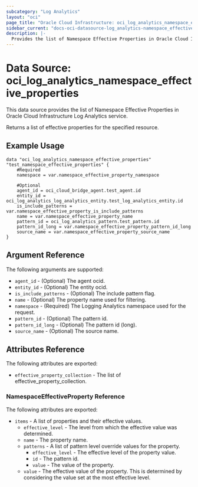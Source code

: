 ```yaml
---
subcategory: "Log Analytics"
layout: "oci"
page_title: "Oracle Cloud Infrastructure: oci_log_analytics_namespace_effective_properties"
sidebar_current: "docs-oci-datasource-log_analytics-namespace_effective_properties"
description: |-
  Provides the list of Namespace Effective Properties in Oracle Cloud Infrastructure Log Analytics service
---
```


# Data Source: oci_log_analytics_namespace_effective_properties
This data source provides the list of Namespace Effective Properties in Oracle Cloud Infrastructure Log Analytics service.

Returns a list of effective properties for the specified resource.


## Example Usage

```hcl
data "oci_log_analytics_namespace_effective_properties" "test_namespace_effective_properties" {
	#Required
	namespace = var.namespace_effective_property_namespace

	#Optional
	agent_id = oci_cloud_bridge_agent.test_agent.id
	entity_id = oci_log_analytics_log_analytics_entity.test_log_analytics_entity.id
	is_include_patterns = var.namespace_effective_property_is_include_patterns
	name = var.namespace_effective_property_name
	pattern_id = oci_log_analytics_pattern.test_pattern.id
	pattern_id_long = var.namespace_effective_property_pattern_id_long
	source_name = var.namespace_effective_property_source_name
}
```

## Argument Reference

The following arguments are supported:

* `agent_id` - (Optional) The agent ocid. 
* `entity_id` - (Optional) The entity ocid. 
* `is_include_patterns` - (Optional) The include pattern flag. 
* `name` - (Optional) The property name used for filtering. 
* `namespace` - (Required) The Logging Analytics namespace used for the request. 
* `pattern_id` - (Optional) The pattern id. 
* `pattern_id_long` - (Optional) The pattern id (long). 
* `source_name` - (Optional) The source name.


## Attributes Reference

The following attributes are exported:

* `effective_property_collection` - The list of effective_property_collection.

### NamespaceEffectiveProperty Reference

The following attributes are exported:

* `items` - A list of properties and their effective values.
	* `effective_level` - The level from which the effective value was determined.
	* `name` - The property name.
	* `patterns` - A list of pattern level override values for the property.
		* `effective_level` - The effective level of the property value.
		* `id` - The pattern id.
		* `value` - The value of the property.
	* `value` - The effective value of the property. This is determined by considering the value set at the most effective level. 

